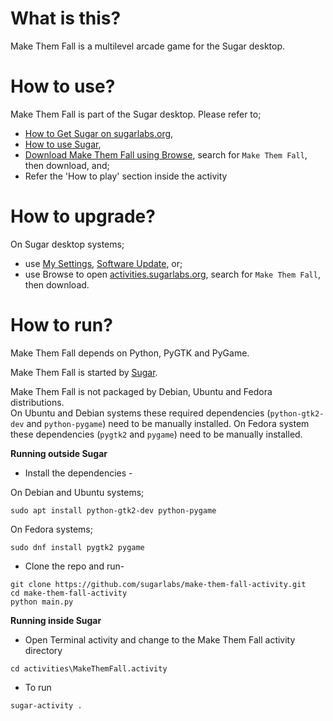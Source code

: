 What is this?
=============

Make Them Fall is a multilevel arcade game for the Sugar desktop.

How to use?
===========

Make Them Fall is part of the Sugar desktop.  Please refer to;

* [How to Get Sugar on sugarlabs.org](https://sugarlabs.org/),
* [How to use Sugar](https://help.sugarlabs.org/),
* [Download Make Them Fall using Browse](https://activities.sugarlabs.org/), search for `Make Them Fall`, then download, and;
* Refer the 'How to play' section inside the activity

How to upgrade?
===============

On Sugar desktop systems;
* use [My Settings](https://help.sugarlabs.org/my_settings.html), [Software Update](https://help.sugarlabs.org/my_settings.html#software-update), or;
* use Browse to open [activities.sugarlabs.org](https://activities.sugarlabs.org/), search for `Make Them Fall`, then download.

How to run?
=================

Make Them Fall depends on Python, PyGTK and PyGame.

Make Them Fall is started by [Sugar](https://github.com/sugarlabs/sugar).

Make Them Fall is not packaged by Debian, Ubuntu and Fedora distributions.  
On Ubuntu and Debian systems these required dependencies (`python-gtk2-dev` and
`python-pygame`) need to be manually installed.
On Fedora system these dependencies (`pygtk2` and `pygame`) need to be manually installed.


**Running outside Sugar**


- Install the dependencies - 

On Debian and Ubuntu systems;

```
sudo apt install python-gtk2-dev python-pygame
```

On Fedora systems;

```
sudo dnf install pygtk2 pygame
```

- Clone the repo and run-
```
git clone https://github.com/sugarlabs/make-them-fall-activity.git
cd make-them-fall-activity
python main.py
```

**Running inside Sugar**

- Open Terminal activity and change to the Make Them Fall activity directory
```
cd activities\MakeThemFall.activity
```
- To run
```
sugar-activity .
```
